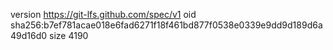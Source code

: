 version https://git-lfs.github.com/spec/v1
oid sha256:b7ef781acae018e6fad6271f18f461bd877f0538e0339e9dd9d189d6a49d16d0
size 4190
